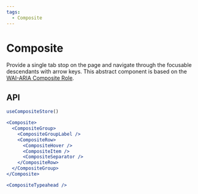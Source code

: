 ```yaml
---
tags:
  - Composite
---
```


# Composite

<div data-description>

Provide a single tab stop on the page and navigate through the focusable descendants with arrow keys. This abstract component is based on the [WAI-ARIA Composite Role](https://w3c.github.io/aria/#composite).

</div>

<div data-tags></div>

## API

```jsx
useCompositeStore()

<Composite>
  <CompositeGroup>
    <CompositeGroupLabel />
    <CompositeRow>
      <CompositeHover />
      <CompositeItem />
      <CompositeSeparator />
    </CompositeRow>
  </CompositeGroup>
</Composite>

<CompositeTypeahead />
```
